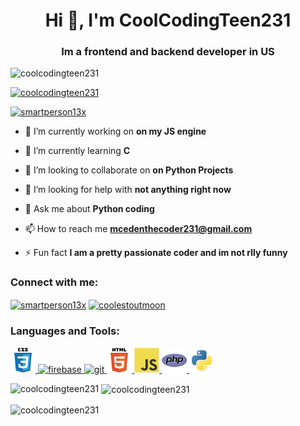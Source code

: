 <h1 align="center">Hi 👋, I'm CoolCodingTeen231</h1>
<h3 align="center">Im a frontend and backend developer in US</h3>

<p align="left"> <img src="https://komarev.com/ghpvc/?username=coolcodingteen231&label=Profile%20views&color=0e75b6&style=flat" alt="coolcodingteen231" /> </p>

<p align="left"> <a href="https://github.com/ryo-ma/github-profile-trophy"><img src="https://github-profile-trophy.vercel.app/?username=coolcodingteen231" alt="coolcodingteen231" /></a> </p>

<p align="left"> <a href="https://twitter.com/smartperson13x" target="blank"><img src="https://img.shields.io/twitter/follow/smartperson13x?logo=twitter&style=for-the-badge" alt="smartperson13x" /></a> </p>

- 🔭 I’m currently working on **on my JS engine**

- 🌱 I’m currently learning **C**

- 👯 I’m looking to collaborate on **on Python Projects**

- 🤝 I’m looking for help with **not anything right now**

- 💬 Ask me about **Python coding**

- 📫 How to reach me **mcedenthecoder231@gmail.com**

- ⚡ Fun fact **I am a pretty passionate coder and im not rlly funny**

<h3 align="left">Connect with me:</h3>
<p align="left">
<a href="https://twitter.com/smartperson13x" target="blank"><img align="center" src="https://raw.githubusercontent.com/rahuldkjain/github-profile-readme-generator/master/src/images/icons/Social/twitter.svg" alt="smartperson13x" height="30" width="40" /></a>
<a href="https://www.youtube.com/c/DaCoolMoon" target="blank"><img align="center" src="https://raw.githubusercontent.com/rahuldkjain/github-profile-readme-generator/master/src/images/icons/Social/youtube.svg" alt="coolestoutmoon" height="30" width="40" /></a>
</p>

<h3 align="left">Languages and Tools:</h3>
<p align="left"> <a href="https://www.w3schools.com/css/" target="_blank" rel="noreferrer"> <img src="https://raw.githubusercontent.com/devicons/devicon/master/icons/css3/css3-original-wordmark.svg" alt="css3" width="40" height="40"/> </a> <a href="https://firebase.google.com/" target="_blank" rel="noreferrer"> <img src="https://www.vectorlogo.zone/logos/firebase/firebase-icon.svg" alt="firebase" width="40" height="40"/> </a> <a href="https://git-scm.com/" target="_blank" rel="noreferrer"> <img src="https://www.vectorlogo.zone/logos/git-scm/git-scm-icon.svg" alt="git" width="40" height="40"/> </a> <a href="https://www.w3.org/html/" target="_blank" rel="noreferrer"> <img src="https://raw.githubusercontent.com/devicons/devicon/master/icons/html5/html5-original-wordmark.svg" alt="html5" width="40" height="40"/> </a> <a href="https://developer.mozilla.org/en-US/docs/Web/JavaScript" target="_blank" rel="noreferrer"> <img src="https://raw.githubusercontent.com/devicons/devicon/master/icons/javascript/javascript-original.svg" alt="javascript" width="40" height="40"/> </a> <a href="https://www.php.net" target="_blank" rel="noreferrer"> <img src="https://raw.githubusercontent.com/devicons/devicon/master/icons/php/php-original.svg" alt="php" width="40" height="40"/> </a> <a href="https://www.python.org" target="_blank" rel="noreferrer"> <img src="https://raw.githubusercontent.com/devicons/devicon/master/icons/python/python-original.svg" alt="python" width="40" height="40"/> </a> </p>

<p><img align="left" src="https://github-readme-stats.vercel.app/api/top-langs?username=coolcodingteen231&show_icons=true&locale=en&layout=compact" alt="coolcodingteen231" /></p>

<p>&nbsp;<img align="center" src="https://github-readme-stats.vercel.app/api?username=coolcodingteen231&show_icons=true&locale=en" alt="coolcodingteen231" /></p>

<p><img align="center" src="https://github-readme-streak-stats.herokuapp.com/?user=coolcodingteen231&" alt="coolcodingteen231" /></p>
